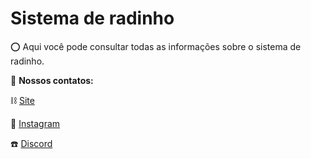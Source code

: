 # Sistema de radinho

⭕ Aqui você pode consultar todas as informações sobre o sistema de radinho.

📲 **Nossos contatos:**

⛓️ [Site](http://wortexstore.com.br/)

💾 [Instagram](https://instagram.com/wortexstore)

☎️ [Discord](https://discord.gg/wortex)
